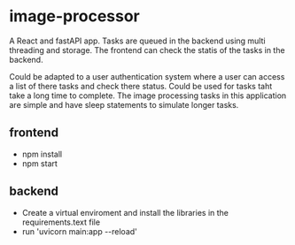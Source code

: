 # image-processor
A React and fastAPI app. Tasks are queued in the backend using multi threading and storage. The frontend can check the statis of the tasks in the backend.

Could be adapted to a user authentication system where a user can access a list of there tasks and check there status. Could be used for tasks taht take a long time to complete. The image processing tasks in this application are simple and have sleep statements to simulate longer tasks.

## frontend 
- npm install
- npm start

## backend
- Create a virtual enviroment and install the libraries in the requirements.text file
- run 'uvicorn main:app --reload'
